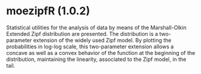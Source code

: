 # moezipfR (1.0.2)
Statistical utilities for the analysis of data by means of the Marshall-Olkin Extended Zipf distribution are presented. The distribution is a two-parameter extension of the widely used Zipf model. By plotting the probabilities in log-log scale, this two-parameter extension allows a concave as well as a convex behavior of the function at the beginning of the distribution, maintaining the linearity, associated to the Zipf model, in the tail.
